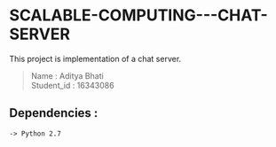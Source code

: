 # SCALABLE-COMPUTING---CHAT-SERVER
This project is implementation of a chat server.

> Name : Aditya Bhati<br>
Student_id : 16343086

## Dependencies : 
```
-> Python 2.7
```
